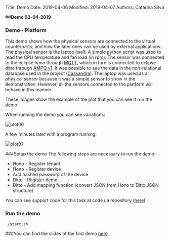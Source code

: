 Title: Demo
Date: 2019-04-06
Modified: 2019-04-07
Authors: Catarina Silva

##**Demo 03-04-2019**

### Demo - Platform

This demo shows how the physical sensors are connected to the virtual counterparts, and how the later ones can be used by external applications.
The physical sensor is the laptop itself.
A simple python script was used to read the CPU temperature and fan load (in rpm).
The sensor was connected to the eclipse hono through [MQTT](http://mqtt.org/), which in turn is connected to eclipse ditto through [AMPQ v1](http://www.amqp.org/). It was possible to see the data in the non-relational database used in the project ([Cassandra](http://cassandra.apache.org/)).
The laptop was used as a physical sensor because it was a simple sensor to show in the demonstration. However, all the sensors connected to the platform will behave in this manner.

These images show the example of the plot that you can see if run the demo:

When running the demo you can see variations:

![plot00]({filename}/images/plot00.png)

A few minutes later with a program running:

![plot01]({filename}/images/plot01.png)

###Setup the demo
The following steps are necessary to run the demo:

- Hono - Register tenant
- Hono - Register device
- Add hashed password of the device
- Ditto - Register demo
- Ditto - Add mapping function (convert JSON from Hono to Ditto JSON structure)

You can see support code for this task at code ua repository ([here](http://code.ua.pt/projects/pei-2018-2019-g12/repository/revisions/master/show/servers/demo01))

### Run the demo

`./start.sh`

###You can find the slides of the first demo [here](https://drive.google.com/open?id=114BphSNuX1EyIssy0W-XPOwNBrEFrCEy)

